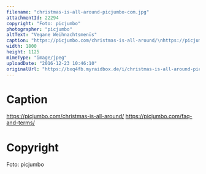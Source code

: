 ```yaml
---
filename: "christmas-is-all-around-picjumbo-com.jpg"
attachmentId: 22294
copyright: "Foto: picjumbo"
photographer: "picjumbo"
altText: "Vegane Weihnachtsmenüs"
caption: "https://picjumbo.com/christmas-is-all-around/\nhttps://picjumbo.com/faq-and-terms/"
width: 1800
height: 1125
mimeType: "image/jpeg"
uploadDate: "2016-12-23 10:46:10"
originalUrl: "https://bxq4fb.myraidbox.de/i/christmas-is-all-around-picjumbo-com.jpg"
---
```


# Caption

https://picjumbo.com/christmas-is-all-around/
https://picjumbo.com/faq-and-terms/

# Copyright

Foto: picjumbo
